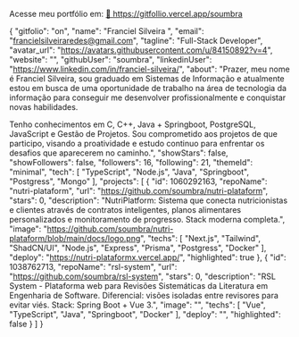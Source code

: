 
Acesse meu portfólio em: 
<a href="https://gitfollio.vercel.app/soumbra"> 🔗
  https://gitfollio.vercel.app/soumbra
</a>

<!-- GitFolio:start -->
{
  "gitfolio": "on",
  "name": "Franciel Silveira ",
  "email": "francielsilveiraredes@gmail.com",
  "tagline": "Full-Stack Developer",
  "avatar_url": "https://avatars.githubusercontent.com/u/84150892?v=4",
  "website": "",
  "githubUser": "soumbra",
  "linkedinUser": "https://www.linkedin.com/in/franciel-silveira/",
  "about": "Prazer, meu nome é Franciel Silveira, sou graduado em Sistemas de Informação e atualmente estou em busca de uma oportunidade de trabalho na área de tecnologia da informação para conseguir me desenvolver profissionalmente e conquistar novas habilidades.

Tenho conhecimentos em C, C++, Java + Springboot, PostgreSQL, JavaScript e Gestão de Projetos. Sou comprometido aos projetos de que participo, visando a proatividade e estudo continuo para enfrentar os desafios que aparecerem no caminho.",
  "showStars": false,
  "showFollowers": false,
  "followers": 16,
  "following": 21,
  "themeId": "minimal",
  "tech": [
  "TypeScript",
  "Node.js",
  "Java",
  "Springboot",
  "Postgress",
  "Mongo"
],
  "projects": [
  {
    "id": 1060292163,
    "repoName": "nutri-plataform",
    "url": "https://github.com/soumbra/nutri-plataform",
    "stars": 0,
    "description": "NutriPlatform: Sistema que conecta nutricionistas e clientes através de contratos inteligentes, planos alimentares personalizados e monitoramento de progresso. Stack moderna completa.",
    "image": "https://github.com/soumbra/nutri-plataform/blob/main/docs/logo.png",
    "techs": [
      "Next.js",
      "Tailwind",
      "ShadCN/UI",
      "Node.js",
      "Express",
      "Prisma",
      "Postgress",
      "Docker"
    ],
    "deploy": "https://nutri-plataformx.vercel.app/",
    "highlighted": true
  },
  {
    "id": 1038762713,
    "repoName": "rsl-system",
    "url": "https://github.com/soumbra/rsl-system",
    "stars": 0,
    "description": "RSL System - Plataforma web para Revisões Sistemáticas da Literatura em Engenharia de Software. Diferencial: visões isoladas entre revisores para evitar viés. Stack: Spring Boot + Vue 3.",
    "image": "",
    "techs": [
      "Vue",
      "TypeScript",
      "Java",
      "Springboot",
      "Docker"
    ],
    "deploy": "",
    "highlighted": false
  }
]
}
<!-- GitFolio:end -->
  
